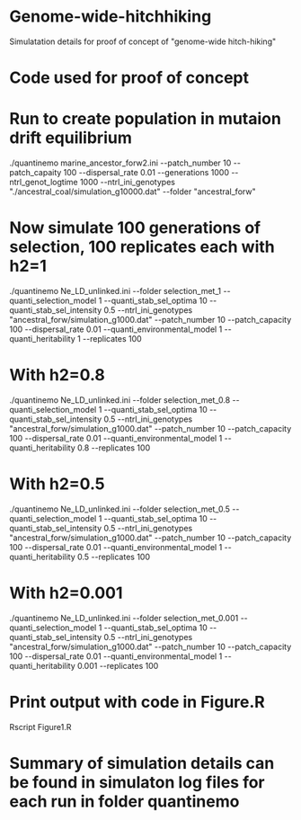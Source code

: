 # Genome-wide-hitchhiking
Simulatation details for proof of concept of "genome-wide hitch-hiking"

# Code used for proof of concept

# Run to create population in mutaion drift equilibrium
./quantinemo marine_ancestor_forw2.ini --patch_number 10 --patch_capaity 100 --dispersal_rate 0.01 --generations 1000 --ntrl_genot_logtime 1000 --ntrl_ini_genotypes "./ancestral_coal/simulation_g10000.dat" --folder "ancestral_forw"

# Now simulate 100 generations of selection, 100 replicates each with h2=1
./quantinemo Ne_LD_unlinked.ini --folder selection_met_1 --quanti_selection_model 1 --quanti_stab_sel_optima 10 --quanti_stab_sel_intensity 0.5 --ntrl_ini_genotypes "ancestral_forw/simulation_g1000.dat" --patch_number 10 --patch_capacity 100 --dispersal_rate 0.01 --quanti_environmental_model 1 --quanti_heritability 1 --replicates 100
# With h2=0.8
./quantinemo Ne_LD_unlinked.ini --folder selection_met_0.8 --quanti_selection_model 1 --quanti_stab_sel_optima 10 --quanti_stab_sel_intensity 0.5 --ntrl_ini_genotypes "ancestral_forw/simulation_g1000.dat" --patch_number 10 --patch_capacity 100 --dispersal_rate 0.01 --quanti_environmental_model 1 --quanti_heritability 0.8 --replicates 100
# With h2=0.5
./quantinemo Ne_LD_unlinked.ini --folder selection_met_0.5 --quanti_selection_model 1 --quanti_stab_sel_optima 10 --quanti_stab_sel_intensity 0.5 --ntrl_ini_genotypes "ancestral_forw/simulation_g1000.dat" --patch_number 10 --patch_capacity 100 --dispersal_rate 0.01 --quanti_environmental_model 1 --quanti_heritability 0.5 --replicates 100
# With h2=0.001
./quantinemo Ne_LD_unlinked.ini --folder selection_met_0.001 --quanti_selection_model 1 --quanti_stab_sel_optima 10 --quanti_stab_sel_intensity 0.5 --ntrl_ini_genotypes "ancestral_forw/simulation_g1000.dat" --patch_number 10 --patch_capacity 100 --dispersal_rate 0.01 --quanti_environmental_model 1 --quanti_heritability 0.001 --replicates 100

# Print output with code in Figure.R
Rscript Figure1.R

# Summary of simulation details can be found in simulaton log files for each run in folder quantinemo
